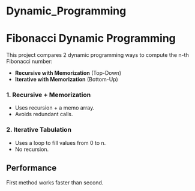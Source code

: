 # Dynamic_Programming

# Fibonacci Dynamic Programming

This project compares 2 dynamic programming ways to compute the n-th Fibonacci number:
- **Recursive with Memorization** (Top-Down)
- **Iterative with Memorization** (Bottom-Up)

### 1. Recursive + Memorization
- Uses recursion + a memo array.
- Avoids redundant calls.

### 2. Iterative Tabulation
- Uses a loop to fill values from 0 to n.
- No recursion.

## Performance
First method works faster than second.
